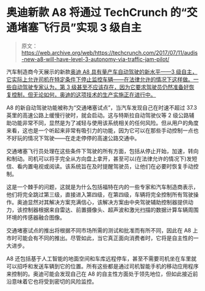 # 奥迪新款 A8 将通过 TechCrunch 的“交通堵塞飞行员”实现 3 级自主

> 原文：<https://web.archive.org/web/https://techcrunch.com/2017/07/11/audis-new-a8-will-have-level-3-autonomy-via-traffic-jam-pilot/>

汽车制造商今天展示的新款[奥迪 A8 具有量产车自动驾驶的新水平——3 级自主，它实际上允许司机在特定条件下停止监控车辆——在法律允许的情况下这样做。一些自动驾驶专家认为，第 3 级甚至不应该存在，因为它要求驾驶员仍然准备好恢复控制，但无论如何，奥迪的这项技术的生产实施正在进行中。](https://web.archive.org/web/20230305215700/https://www.audi-mediacenter.com/en/press-releases/the-new-audi-a8-future-of-the-luxury-class-9124)

A8 的新自动驾驶功能被称为“交通堵塞试点”，当汽车发现自己在时速不超过 37.3 英里的高速公路上缓慢行驶时，就会启动。这与特斯拉自动驾驶仪等 2 级公路辅助功能非常不同，显然是为了减轻与使用该系统相关的任何风险。但从用户的角度来看，这也是一个听起来非常有吸引力的功能，因为它可以在那些手动控制一点也不好玩的情况下驾驶——在走走停停的高速公路交通中。

交通堵塞飞行员处理在这些条件下驾驶的所有方面，包括从停止开始，加速，转向和制动。司机可以将手完全从方向盘上拿开，甚至可以(在法律允许的情况下)发短信、看内置电视或阅读。该系统旨在及时提醒驾驶员，让他们在必要时恢复手动控制。

这是一个棘手的问题，这就是为什么包括福特在内的一些专家和汽车制造商表示，他们将完全跳过第三级，直接进入第四级，在第四级，车辆将完全控制所有驾驶操作。奥迪显然对其解决方案充满信心，该解决方案由中央驾驶辅助控制器提供动力，该控制器根据来自雷达、前置摄像头、超声波和激光扫描的数据计算车辆周围环境的传感器融合图像。

交通堵塞试点的推出将根据不同市场所需的测试和批准而有所不同，因此在 A8 上市时可能会有不同的推出。尽管如此，当它真正面向消费者时，它将是自主性的一大进步。

A8 还包括基于人工智能的地面空间和车库远程停车，甚至不需要司机坐在车里就可以招呼和发送车辆到它的位置。所有这些都是通过司机智能手机的移动应用程序来控制的。奥迪可能会发现自己在 A8 的自主性方面处于领先地位，但如此接近前沿意味着它也将受到密切的风险监控。